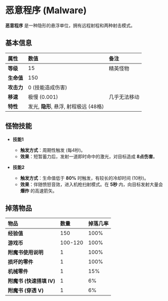 # 恶意程序 (Malware)

**恶意程序** 是一种隐形的悬浮单位，拥有远程射程和两种射击模式。

## 基本信息

| 属性 | 数值 | 备注 |
| :--- | :--- | :--- |
| **等级** | 15 | 精英怪物 |
| **生命值** | 150 | |
| **攻击力** | 0 (技能造成伤害) | |
| **移速** | 极慢 (0.001) | 几乎无法移动 |
| **特性** | 发光, **隐形**, 悬浮, 射程极远 (48格) | |

## 怪物技能

- **技能1**
  - **触发方式**：周期性触发 (每4秒)。
  - **效果**：短暂蓄力后，发射一道即时命中的激光，对目标造成 **8点伤害**。

- **技能2**
  - **触发方式**：生命值低于 **80%** 时触发，有较长的冷却时间 (10秒)。
  - **效果**：伴随愤怒音效，进入机枪扫射模式。在 **5秒** 内，向目标发射大量会 **爆炸** 的高速箭矢。

## 掉落物品

| 物品 | 数量 | 掉落几率 |
| :--- | :--- | :--- |
| **经验值** | 150 | 100% |
| **游戏币** | 100-120 | 100% |
| **附魔书使用说明**| 1 | 100% |
| **损坏的零件** | 1 | 100% |
| **机械零件** | 1 | 15% |
| **附魔书 (快速搭填 IV)** | 1 | 6% |
| **附魔书 (穿透 V)** | 1 | 6% |